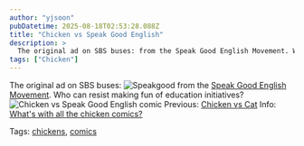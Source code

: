 ```yaml
---
author: "yjsoon"
pubDatetime: 2025-08-18T02:53:28.088Z
title: "Chicken vs Speak Good English"
description: >
  The original ad on SBS buses: from the Speak Good English Movement. Who can resist making fun of education initiatives? Previous: Chicken vs Cat...
tags: ["Chicken"]
---
```






The original ad on SBS buses: ![Speakgood](http://yjblog.stupidchicken.com/wp-content/uploads/2006/08/speakgood.png) from the [Speak Good English Movement](http://www.goodenglish.org.sg/). Who can resist making fun of education initiatives? ![Chicken vs Speak Good English comic](http://yjblog.stupidchicken.com/wp-content/uploads/2006/08/chickenvscluck.png "Chicken vs Speak Good English comic") Previous: [Chicken vs Cat](http://yjblog.stupidchicken.com/archives/2006/07/31/chicken-vs-cat) Info: [What's with all the chicken comics?](http://yjblog.stupidchicken.com/archives/2005/10/12/whats-with-all-the-chickens-part-2)

Tags: [chickens](http://www.technorati.com/tag/chickens), [comics](http://www.technorati.com/tag/comics)